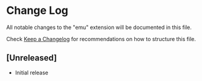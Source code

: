 # Change Log
All notable changes to the "emu" extension will be documented in this file.

Check [Keep a Changelog](http://keepachangelog.com/) for recommendations on how to structure this file.

## [Unreleased]
- Initial release
